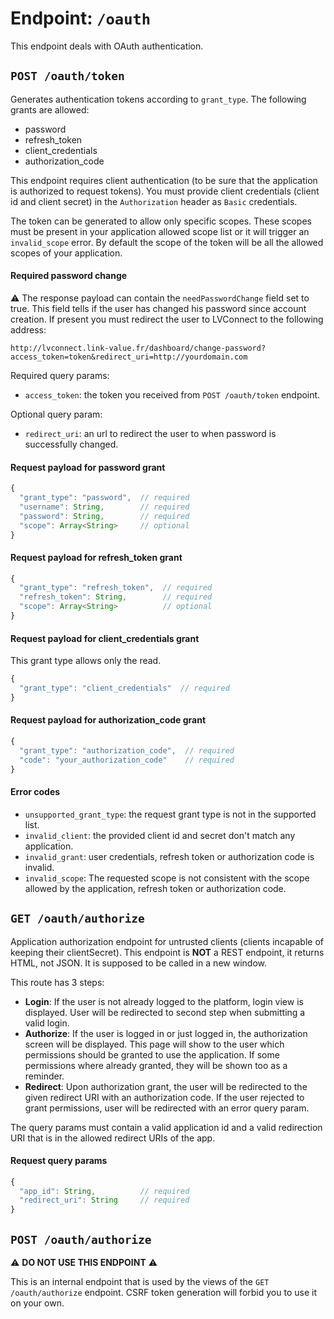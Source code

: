 # Endpoint: `/oauth`

This endpoint deals with OAuth authentication.

## `POST /oauth/token`

Generates authentication tokens according to `grant_type`. The following grants are allowed:
- password
- refresh_token
- client_credentials
- authorization_code

This endpoint requires client authentication (to be sure that the application is authorized to request tokens).
You must provide client credentials (client id and client secret) in the `Authorization` header as `Basic` credentials.

The token can be generated to allow only specific scopes. These scopes must be present in your application allowed
scope list or it will trigger an `invalid_scope` error. By default the scope of the token will be all the allowed scopes
of your application.

#### Required password change

:warning: The response payload can contain the `needPasswordChange` field set to true. This field tells if the user has
changed his password since account creation. If present you must redirect the user to LVConnect to the following
address:

```
http://lvconnect.link-value.fr/dashboard/change-password?access_token=token&redirect_uri=http://yourdomain.com
```

Required query params:
- `access_token`: the token you received from `POST /oauth/token` endpoint.

Optional query param:
- `redirect_uri`: an url to redirect the user to when password is successfully changed.

#### Request payload for password grant

```js
{
  "grant_type": "password",  // required
  "username": String,        // required
  "password": String,        // required
  "scope": Array<String>     // optional
}
```

#### Request payload for refresh_token grant

```js
{
  "grant_type": "refresh_token",  // required
  "refresh_token": String,        // required
  "scope": Array<String>          // optional
}
```

#### Request payload for client_credentials grant

This grant type allows only the read.

```js
{
  "grant_type": "client_credentials"  // required
}
```

#### Request payload for authorization_code grant

```js
{
  "grant_type": "authorization_code",  // required
  "code": "your_authorization_code"    // required
}
```

#### Error codes

- `unsupported_grant_type`: the request grant type is not in the supported list.
- `invalid_client`: the provided client id and secret don't match any application.
- `invalid_grant`: user credentials, refresh token or authorization code is invalid.
- `invalid_scope`: The requested scope is not consistent with the scope allowed by the application, refresh token or authorization code.

## `GET /oauth/authorize`

Application authorization endpoint for untrusted clients (clients incapable of keeping their clientSecret).
This endpoint is **NOT** a REST endpoint, it returns HTML, not JSON. It is supposed to be called in
 a new window.
 
 This route has 3 steps:
 - **Login**: If the user is not already logged to the platform, login view is displayed. User will be redirected to
 second step when submitting a valid login.
- **Authorize**: If the user is logged in or just logged in, the authorization screen will be displayed. This page will
show to the user which permissions should be granted to use the application. If some permissions where already
granted, they will be shown too as a reminder.
- **Redirect**: Upon authorization grant, the user will be redirected to the given redirect URI with an authorization
code. If the user rejected to grant permissions, user will be redirected with an error query param.

The query params must contain a valid application id and a valid redirection URI that is in the allowed redirect
URIs of the app.

#### Request query params

```js
{
  "app_id": String,          // required
  "redirect_uri": String     // required
}
```

## `POST /oauth/authorize`

:warning: **DO NOT USE THIS ENDPOINT** :warning:

This is an internal endpoint that is used by the views of the `GET /oauth/authorize` endpoint. CSRF token generation
will forbid you to use it on your own.
